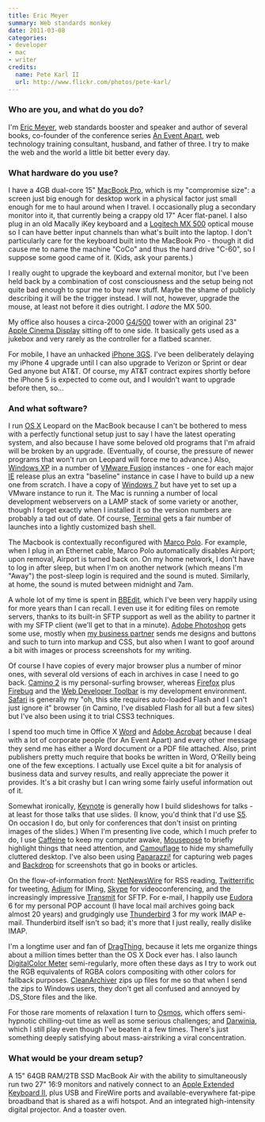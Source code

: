 ```yaml
---
title: Eric Meyer
summary: Web standards monkey
date: 2011-03-08
categories:
- developer
- mac
- writer
credits:
  name: Pete Karl II
  url: http://www.flickr.com/photos/pete-karl/
---
```


### Who are you, and what do you do?

I'm [Eric Meyer](http://meyerweb.com/ "Eric's website."), web standards booster and speaker and author of several books, co-founder of the conference series [An Event Apart](http://aneventapart.com/ "A design conference for people who make websites."), web technology training consultant, husband, and father of three. I try to make the web and the world a little bit better every day.

### What hardware do you use?

I have a 4GB dual-core 15" [MacBook Pro][macbook-pro], which is my "compromise size": a screen just big enough for desktop work in a physical factor just small enough for me to haul around when I travel. I occasionally plug a secondary monitor into it, that currently being a crappy old 17" Acer flat-panel. I also plug in an old Macally iKey keyboard and a [Logitech MX 500][mx500] optical mouse so I can have better input channels than what's built into the laptop. I don't particularly care for the keyboard built into the MacBook Pro - though it did cause me to name the machine "CoCo" and thus the hard drive "C-60", so I suppose some good came of it. (Kids, ask your parents.)

I really ought to upgrade the keyboard and external monitor, but I've been held back by a combination of cost consciousness and the setup being not quite bad enough to spur me to buy new stuff. Maybe the shame of publicly describing it will be the trigger instead. I will not, however, upgrade the mouse, at least not before it dies outright. I _adore_ the MX 500.

My office also houses a circa-2000 [G4/500][power-mac-g4] tower with an original 23" [Apple Cinema Display][cinema-display] sitting off to one side. It basically gets used as a jukebox and very rarely as the controller for a flatbed scanner.

For mobile, I have an unhacked [iPhone 3GS][iphone-3gs]. I've been deliberately delaying my iPhone 4 upgrade until I can also upgrade to Verizon or Sprint or dear Ged anyone but AT&T. Of course, my AT&T contract expires shortly before the iPhone 5 is expected to come out, and I wouldn't want to upgrade before then, so...

### And what software?

I run [OS X][macos] Leopard on the MacBook because I can't be bothered to mess with a perfectly functional setup just to say I have the latest operating system, and also because I have some beloved old programs that I'm afraid will be broken by an upgrade. (Eventually, of course, the pressure of newer programs that won't run on Leopard will force me to advance.) Also, [Windows XP][windows-xp] in a number of [VMware Fusion][vmware-fusion] instances - one for each major [IE][internet-explorer] release plus an extra "baseline" instance in case I have to build up a new one from scratch. I have a copy of [Windows 7][windows-7] but have yet to set up a VMware instance to run it. The Mac is running a number of local development webservers on a LAMP stack of some variety or another, though I forget exactly when I installed it so the version numbers are probably a tad out of date. Of course, [Terminal][] gets a fair number of launches into a lightly customized bash shell.

The Macbook is contextually reconfigured with [Marco Polo][marcopolo]. For example, when I plug in an Ethernet cable, Marco Polo automatically disables Airport; upon removal, Airport is turned back on. On my home network, I don't have to log in after sleep, but when I'm on another network (which means I'm "Away") the post-sleep login is required and the sound is muted. Similarly, at home, the sound is muted between midnight and 7am.

A whole lot of my time is spent in [BBEdit][], which I've been very happily using for more years than I can recall. I even use it for editing files on remote servers, thanks to its built-in SFTP support as well as the ability to partner it with my SFTP client (we'll get to that in a minute). [Adobe Photoshop][photoshop] gets some use, mostly when [my business partner](http://jeffrey.zeldman.usesthis.com/ "Jeffrey's Setup interview.") sends me designs and buttons and such to turn into markup and CSS, but also when I want to goof around a bit with images or process screenshots for my writing.

Of course I have copies of every major browser plus a number of minor ones, with several old versions of each in archives in case I need to go back. [Camino 2][camino] is my personal-surfing browser, whereas [Firefox][] plus [Firebug][] and the [Web Developer Toolbar][web-developer] is my development environment. [Safari][] is generally my "oh, this site requires auto-loaded Flash and I can't just ignore it" browser (in Camino, I've disabled Flash for all but a few sites) but I've also been using it to trial CSS3 techniques.

I spend too much time in Office X [Word][] and [Adobe Acrobat][acrobat] because I deal with a lot of corporate people (for An Event Apart) and every other message they send me has either a Word document or a PDF file attached. Also, print publishers pretty much require that books be written in Word, O'Reilly being one of the few exceptions. I actually use Excel quite a bit for analysis of business data and survey results, and really appreciate the power it provides. It's a bit crashy but I can wring some fairly useful information out of it.

Somewhat ironically, [Keynote][] is generally how I build slideshows for talks - at least for those talks that use slides. (I know, you'd think that I'd use [S5][]. On occasion I do, but only for conferences that don't insist on printing images of the slides.) When I'm presenting live code, which I much prefer to do, I use [Caffeine][] to keep my computer awake, [Mouseposé][mousepose] to briefly highlight things that need attention, and [Camouflage][] to hide my shamefully cluttered desktop. I've also been using [Paparazzi!][paparazzi] for capturing web pages and [Backdrop][] for screenshots that go in books or articles.

On the flow-of-information front: [NetNewsWire][] for RSS reading, [Twitterrific][] for tweeting, [Adium][] for IMing, [Skype][] for videoconferencing, and the increasingly impressive [Transmit][] for SFTP. For e-mail, I happily use [Eudora][] 6 for my personal POP account (I have local mail archives going back almost 20 years) and grudgingly use [Thunderbird][] 3 for my work IMAP e-mail. Thunderbird itself isn't so bad; it's more that I just really, really dislike IMAP.

I'm a longtime user and fan of [DragThing][], because it lets me organize things about a million times better than the OS X Dock ever has. I also launch [DigitalColor Meter][digitalcolor-meter] semi-regularly, more often these days as I try to work out the RGB equivalents of RGBA colors compositing with other colors for fallback purposes. [CleanArchiver][] zips up files for me so that when I send the zips to Windows users, they don't get all confused and annoyed by .DS_Store files and the like.

For those rare moments of relaxation I turn to [Osmos][], which offers semi-hypnotic chilling-out time as well as some serious challenges; and [Darwinia][], which I still play even though I've beaten it a few times. There's just something deeply satisfying about mass-airstriking a viral concentration.

### What would be your dream setup?

A 15" 64GB RAM/2TB SSD MacBook Air with the ability to simultaneously run two 27" 16:9 monitors and natively connect to an [Apple Extended Keyboard II][extended-keyboard-ii], plus USB and FireWire ports and available-everywhere fat-pipe broadband that is shared as a wifi hotspot. And an integrated high-intensity digital projector. And a toaster oven.

[acrobat]: https://acrobat.adobe.com/us/en/acrobat.html "Software for creating and editing PDF documents."
[adium]: https://en.wikipedia.org/wiki/Adium "A multi-protocol chat application for the Mac."
[backdrop]: http://appsfromouterspace.com/backdrop/ "Mac software for filling the screen with an image or solid colour."
[bbedit]: http://www.barebones.com/products/bbedit/ "A text editor for the Mac."
[caffeine]: http://lightheadsw.com/caffeine/ "A Mac menubar application to keep your computer awake."
[camino]: http://caminobrowser.org/ "An alternative Mac browser based on Gecko."
[camouflage]: http://www.briksoftware.com/products/camouflage/ "Mac software for hiding the icons on the desktop."
[cinema-display]: https://en.wikipedia.org/wiki/Apple_Cinema_Display "An LCD display."
[cleanarchiver]: https://sopht.jp/en/cleanarchiver/ "An archiving tool for the Mac."
[darwinia]: https://www.introversion.co.uk/darwinia/ "A game about a computer virus in a network."
[digitalcolor-meter]: https://en.wikipedia.org/wiki/DigitalColor_Meter "A Mac tool for reading the colour values of pixels beneath the cursor. "
[dragthing]: https://dragthing.com/ "A popular dock application for the Mac."
[eudora]: https://en.wikipedia.org/wiki/Eudora_(e-mail_client) "A popular old email client."
[extended-keyboard-ii]: http://lowendmac.com/2006/apples-extended-keyboard-ii-sequel-to-a-legend/ "An ADB-based keyboard."
[firebug]: https://getfirebug.com/ "A Firefox addon for web development."
[firefox]: https://www.mozilla.org/en-US/firefox/new/ "A cross-platform open-source web browser."
[internet-explorer]: https://en.wikipedia.org/wiki/Internet_Explorer "A PC web browser."
[iphone-3gs]: https://en.wikipedia.org/wiki/IPhone_3GS "A 3 megapixel smartphone."
[keynote]: https://www.apple.com/keynote/ "Presentation software for the Mac."
[macbook-pro]: https://www.apple.com/macbook-pro/ "A laptop."
[macos]: https://en.wikipedia.org/wiki/MacOS "An operating system for Mac hardware."
[marcopolo]: https://www.symonds.id.au/marcopolo/ "A context-aware Mac application for switching locations."
[mousepose]: https://www.boinx.com/mousepose/overview/ "Mac software for highlighting the mouse pointer."
[mx500]: https://www.amazon.com/Logitech-930763-0403-MX500-Optical-Mouse/dp/B00006HZ0K "An optical mouse."
[netnewswire]: https://en.wikipedia.org/wiki/NetNewsWire "A popular feed reader for the Mac."
[osmos]: https://www.osmos-game.com/ "A physics-based game."
[paparazzi]: https://derailer.org/paparazzi/ "A Mac app for taking screenshots of websites."
[photoshop]: https://www.adobe.com/products/photoshop.html "A bitmap image editor."
[power-mac-g4]: https://en.wikipedia.org/wiki/Power_Mac_G4 "An old PowerPC-powered Mac tower."
[s5]: https://meyerweb.com/eric/tools/s5/ "HTML-based slideshow software."
[safari]: https://www.apple.com/safari/ "A fast web browser."
[skype]: https://www.skype.com/en/ "Voice and video chat software."
[terminal]: https://en.wikipedia.org/wiki/Terminal_(OS_X) "A console application included with Mac OS X."
[thunderbird]: https://www.mozilla.org/en-US/thunderbird/ "An open-source cross-platform mail client."
[transmit]: https://panic.com/transmit/ "An FTP/SFTP client for the Mac."
[twitterrific]: https://twitterrific.com/mac "A Twitter client for the Mac."
[vmware-fusion]: https://www.vmware.com/products/fusion.html "A PC emulator for the Mac."
[web-developer]: https://chrispederick.com/work/web-developer/ "A browser extension for web developers."
[windows-7]: https://en.wikipedia.org/wiki/Windows_7 "An operating system."
[windows-xp]: https://en.wikipedia.org/wiki/Windows_XP "An operating system for x86 computers."
[word]: https://products.office.com/en-us/word "A document editor."
